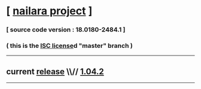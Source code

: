 
# [ [nailara project](http://www.nailara.net/) ]

### [ source code version : 18.0180-2484.1 ]

### ( this is the [ISC license](license)d "master" branch )
---
## current [release](https://github.com/anotherlink/nailara/releases) \\\\// [1.04.2](https://github.com/anotherlink/nailara/releases/tag/1.04.2)
---
